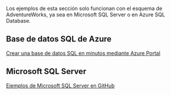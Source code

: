  Los ejemplos de esta sección solo funcionan con el esquema de AdventureWorks, ya sea en Microsoft SQL Server o en Azure SQL Database.  
 
 ## <a name="azure-sql-database"></a>Base de datos SQL de Azure
 [Crear una base de datos SQL en minutos mediante Azure Portal](https://azure.microsoft.com/documentation/articles/sql-database-get-started/)
 
 ## <a name="microsoft-sql-server"></a>Microsoft SQL Server 
 [Ejemplos de Microsoft SQL Server en GitHub](https://github.com/Microsoft/sql-server-samples/releases/tag/adventureworks)

